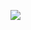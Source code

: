 ![](https://github-readme-stats.vercel.app/api?username=simnalamburt&custom_title=🐸&show_icons=true&include_all_commits=true&hide=contribs&theme=transparent)
